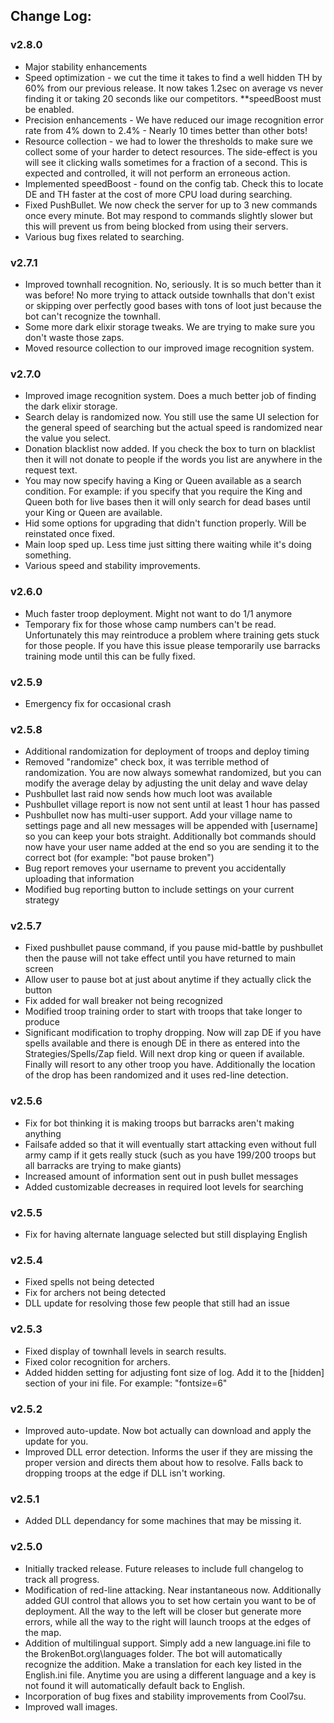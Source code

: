 ## Change Log:

### v2.8.0
* Major stability enhancements
* Speed optimization - we cut the time it takes to find a well hidden TH by 60% from our previous release. It now takes 1.2sec on average vs never finding it or taking 20 seconds like our competitors.  **speedBoost must be enabled.
* Precision enhancements - We have reduced our image recognition error rate from 4% down to 2.4% - Nearly 10 times better than other bots!
* Resource collection - we had to lower the thresholds to make sure we collect some of your harder to detect resources. The side-effect is you will see it clicking walls sometimes for a fraction of a second. This is expected and controlled, it will not perform an erroneous action.
* Implemented speedBoost - found on the config tab. Check this to locate DE and TH faster at the cost of more CPU load during searching.
* Fixed PushBullet. We now check the server for up to 3 new commands once every minute.  Bot may respond to commands slightly slower but this will prevent us from being blocked from using their servers.
* Various bug fixes related to searching.

### v2.7.1
* Improved townhall recognition.  No, seriously.  It is so much better than it was before!  No more trying to attack outside townhalls that don't exist or skipping over perfectly good bases with tons of loot just because the bot can't recognize the townhall.
* Some more dark elixir storage tweaks.  We are trying to make sure you don't waste those zaps.
* Moved resource collection to our improved image recognition system.

### v2.7.0
* Improved image recognition system.  Does a much better job of finding the dark elixir storage.
* Search delay is randomized now.  You still use the same UI selection for the general speed of searching but the actual speed is randomized near the value you select.
* Donation blacklist now added.  If you check the box to turn on blacklist then it will not donate to people if the words you list are anywhere in the request text.
* You may now specify having a King or Queen available as a search condition. For example: if you specify that you require the King and Queen both for live bases then it will only search for dead bases until your King or Queen are available.
* Hid some options for upgrading that didn't function properly. Will be reinstated once fixed.
* Main loop sped up.  Less time just sitting there waiting while it's doing something.
* Various speed and stability improvements.

### v2.6.0
* Much faster troop deployment.  Might not want to do 1/1 anymore
* Temporary fix for those whose camp numbers can't be read. Unfortunately this may reintroduce a problem where training gets stuck for those people.  If you have this issue please temporarily use barracks training mode until this can be fully fixed.

### v2.5.9
* Emergency fix for occasional crash

### v2.5.8
* Additional randomization for deployment of troops and deploy timing
* Removed "randomize" check box, it was terrible method of randomization.  You are now always somewhat randomized, but you can modify the average delay by adjusting the unit delay and wave delay
* Pushbullet last raid now sends how much loot was available
* Pushbullet village report is now not sent until at least 1 hour has passed
* Pushbullet now has multi-user support.  Add your village name to settings page and all new messages will be appended with [username] so you can keep your bots straight.  Additionally bot commands should now have your user name added at the end so you are sending it to the correct bot (for example: "bot pause broken")
* Bug report removes your username to prevent you accidentally uploading that information
* Modified bug reporting button to include settings on your current strategy

### v2.5.7
* Fixed pushbullet pause command, if you pause mid-battle by pushbullet then the pause will not take effect until you have returned to main screen
* Allow user to pause bot at just about anytime if they actually click the button
* Fix added for wall breaker not being recognized
* Modified troop training order to start with troops that take longer to produce
* Significant modification to trophy dropping.  Now will zap DE if you have spells available and there is enough DE in there as entered into the Strategies/Spells/Zap field.  Will next drop king or queen if available.  Finally will resort to any other troop you have.  Additionally the location of the drop has been randomized and it uses red-line detection.

### v2.5.6
* Fix for bot thinking it is making troops but barracks aren't making anything
* Failsafe added so that it will eventually start attacking even without full army camp if it gets really stuck (such as you have 199/200 troops but all barracks are trying to make giants)
* Increased amount of information sent out in push bullet messages
* Added customizable decreases in required loot levels for searching

### v2.5.5
* Fix for having alternate language selected but still displaying English

### v2.5.4
* Fixed spells not being detected
* Fix for archers not being detected
* DLL update for resolving those few people that still had an issue

### v2.5.3
* Fixed display of townhall levels in search results.
* Fixed color recognition for archers.
* Added hidden setting for adjusting font size of log.  Add it to the [hidden] section of your ini file.  For example: "fontsize=6"

### v2.5.2
* Improved auto-update.  Now bot actually can download and apply the update for you.
* Improved DLL error detection. Informs the user if they are missing the proper version and directs them about how to resolve. Falls back to dropping troops at the edge if DLL isn't working.

### v2.5.1
* Added DLL dependancy for some machines that may be missing it.

### v2.5.0
* Initially tracked release.  Future releases to include full changelog to track all progress.
* Modification of red-line attacking.  Near instantaneous now.  Additionally added GUI control that allows you to set how certain you want to be of deployment.  All the way to the left will be closer but generate more errors, while all the way to the right will launch troops at the edges of the map.
* Addition of multilingual support.  Simply add a new language.ini file to the BrokenBot.org\languages folder.  The bot will automatically recognize the addition.  Make a translation for each key listed in the English.ini file.  Anytime you are using a different language and a key is not found it will automatically default back to English.
* Incorporation of bug fixes and stability improvements from Cool7su.
* Improved wall images.